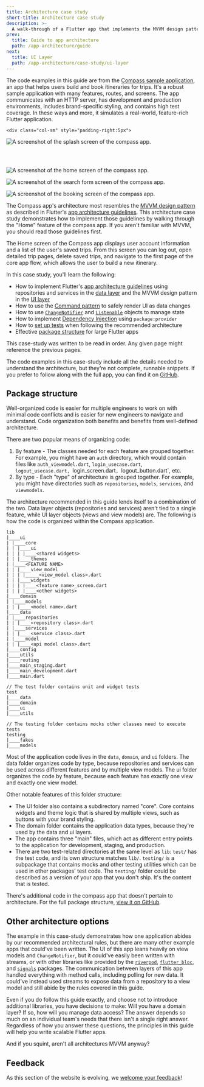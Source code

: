 ```yaml
---
title: Architecture case study
short-title: Architecture case study
description: >-
  A walk-through of a Flutter app that implements the MVVM design pattern.
prev:
  title: Guide to app architecture
  path: /app-architecture/guide
next:
  title: UI Layer
  path: /app-architecture/case-study/ui-layer
---
```


The code examples in this guide are from the [Compass sample application][],
an app that helps users build and book itineraries for trips.
It's a robust sample application with many features, routes, and screens.
The app communicates with an HTTP server,
has development and production environments,
includes brand-specific styling, and contains high test coverage.
In these ways and more, it simulates a real-world,
feature-rich Flutter application.

<div class="row" style="padding-bottom:30px;">

    <div class="col-sm" style="padding-right:5px">

![A screenshot of the splash screen of the compass app.](/assets/images/docs/app-architecture/case-study/splash_screen.png)
    </div>
    <div class="col-sm" style="padding-left:0;padding-right:5px;">

![A screenshot of the home screen of the compass app.](/assets/images/docs/app-architecture/case-study/home_screen.png)
    </div>
    <div class="col-sm" style="padding-left:0;padding-right:5px;">

![A screenshot of the search form screen of the compass app.](/assets/images/docs/app-architecture/case-study/search_form_screen.png)
    </div>
    <div class="col-sm" style="padding-left:0;">

![A screenshot of the booking screen of the compass app.](/assets/images/docs/app-architecture/case-study/booking_screen.png)
    </div>
</div>

The Compass app's architecture most resembles the [MVVM design pattern][]
as described in Flutter's [app architecture guidelines][].
This architecture case study demonstrates how to
implement those guidelines by walking through
the "Home" feature of the compass app.
If you aren't familiar with MVVM, you should read those guidelines first.

The Home screen of the Compass app displays user account information and
a list of the user's saved trips.
From this screen you can log out, open detailed trip pages,
delete saved trips, and navigate to the first page of the core app flow,
which allows the user to build a new itinerary.

In this case study, you'll learn the following:

* How to implement Flutter's [app architecture guidelines][]
  using repositories and services in the [data layer][] and
  the MVVM design pattern in the [UI layer][]
* How to use the [Command pattern][] to safely render UI as data changes
* How to use [`ChangeNotifier`][] and [`Listenable`][] objects to manage state
* How to implement [Dependency Injection][] using `package:provider`
* How to [set up tests][] when following the recommended architecture
* Effective [package structure][] for large Flutter apps

This case-study was written to be read in order.
Any given page might reference the previous pages.

The code examples in this case-study include all the details needed to
understand the architecture, but they're not complete, runnable snippets.
If you prefer to follow along with the full app,
you can find it on [GitHub][].

## Package structure

Well-organized code is easier for multiple engineers to work on with
minimal code conflicts and is easier for new engineers to
navigate and understand.
Code organization both benefits and benefits from well-defined architecture.

There are two popular means of organizing code:

1. By feature - The classes needed for each feature are grouped together. For
   example, you might have an `auth` directory, which would contain files
   like `auth_viewmodel.dart`, `login_usecase.dart`, `logout_usecase.dart,
   `login_screen.dart`, `logout_button.dart`, etc.
2. By type - Each "type" of architecture is grouped together.
   For example, you might have directories such as
   `repositories`, `models`, `services`, and `viewmodels`.

The architecture recommended in this guide lends itself to
a combination of the two.
Data layer objects (repositories and services) aren't tied to a single feature,
while UI layer objects (views and view models) are.
The following is how the code is organized within the Compass application.

```plaintext
lib
|____ui
| |____core
| | |____ui
| | | |____<shared widgets>
| | |____themes
| |____<FEATURE NAME>
| | |____view_model
| | | |_____<view_model class>.dart
| | |____widgets
| | | |____<feature name>_screen.dart
| | | |____<other widgets>
|____domain
| |____models
| | |____<model name>.dart
|____data
| |____repositories
| | |____<repository class>.dart
| |____services
| | |____<service class>.dart
| |____model
| | |____<api model class>.dart
|____config
|____utils
|____routing
|____main_staging.dart
|____main_development.dart
|____main.dart

// The test folder contains unit and widget tests
test
|____data
|____domain
|____ui
|____utils

// The testing folder contains mocks other classes need to execute tests
testing
|____fakes
|____models
```

Most of the application code lives in the
`data`, `domain`, and `ui` folders.
The data folder organizes code by type,
because repositories and services can be used across
different features and by multiple view models.
The ui folder organizes the code by feature,
because each feature has exactly one view and exactly one view model.

Other notable features of this folder structure:

* The UI folder also contains a subdirectory named "core".
  Core contains widgets and theme logic that is shared by multiple views,
  such as buttons with your brand styling.
* The domain folder contains the application data types, because they're
  used by the data and ui layers.
* The app contains three "main" files, which act as different entry points to
  the application for development, staging, and production.
* There are two test-related directories at the same level as `lib`: `test/` has
  the test code, and its own structure matches `lib/`. `testing/` is a
  subpackage that contains mocks and other testing utilities which can be used
  in other packages' test code. The `testing/` folder could be described as a
  version of your app that you don't ship. It's the content that is tested.

There's additional code in the compass app that doesn't pertain to architecture.
For the full package structure, [view it on GitHub][].

## Other architecture options

The example in this case-study demonstrates how one application abides by our
recommended architectural rules, but there are many other example apps that
could've been written. The UI of this app leans heavily on view models
and `ChangeNotifier`, but it could've easily been written
with streams, or with other libraries like provided by the [`riverpod`][],
[`flutter_bloc`][], and [`signals`][] packages.
The communication between layers of this app handled
everything with method calls, including polling for new data.
It could've instead used streams to expose data from a repository to
a view model and still abide by the rules covered in this guide.

Even if you do follow this guide exactly,
and choose not to introduce additional libraries, you have decisions to make:
Will you have a domain layer?
If so, how will you manage data access?
The answer depends so much on an individual team's needs that
there isn't a single right answer.
Regardless of how you answer these questions,
the principles in this guide will help you write scalable Flutter apps.

And if you squint, aren't all architectures MVVM anyway?

[Compass sample application]: https://github.com/flutter/samples/tree/main/compass_app
[MVVM design pattern]: https://en.wikipedia.org/wiki/Model%E2%80%93view%E2%80%93viewmodel
[app architecture guidelines]: /app-architecture/guide
[data layer]: /app-architecture/case-study/data-layer
[UI layer]: /app-architecture/case-study/ui-layer
[Command pattern]: /app-architecture/case-study/ui-layer#command-objects
[`ChangeNotifier`]: {{site.api}}/flutter/foundation/ChangeNotifier-class.html
[`Listenable`]: {{site.api}}/flutter/foundation/Listenable-class.html
[Dependency Injection]: /app-architecture/case-study/dependency-injection
[set up tests]: /app-architecture/case-study/testing
[view it on GitHub]: https://github.com/flutter/samples/tree/main/compass_app
[GitHub]: https://github.com/flutter/samples/tree/main/compass_app
[`riverpod`]: {{site.pub-pkg}}/riverpod
[`flutter_bloc`]: {{site.pub-pkg}}/flutter_bloc
[`signals`]: {{site.pub-pkg}}/signals
[package structure]: /app-architecture/case-study#package-structure

## Feedback

As this section of the website is evolving,
we [welcome your feedback][]!

[welcome your feedback]: https://google.qualtrics.com/jfe/form/SV_4T0XuR9Ts29acw6?page="case-study/index"

